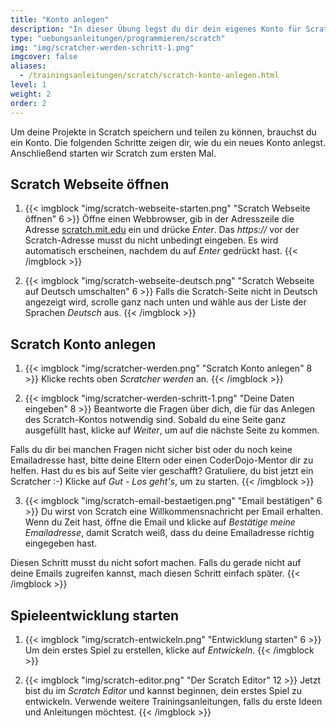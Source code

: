 ```yaml
---
title: "Konto anlegen"
description: "In dieser Übung legst du dir dein eigenes Konto für Scratch an und startest Scratch zum ersten Mal."
type: "uebungsanleitungen/programmieren/scratch"
img: "img/scratcher-werden-schritt-1.png"
imgcover: false
aliases: 
  - /trainingsanleitungen/scratch/scratch-konto-anlegen.html
level: 1
weight: 2
order: 2
---
```


Um deine Projekte in Scratch speichern und teilen zu können, brauchst du ein Konto. Die folgenden Schritte zeigen dir, wie du ein neues Konto anlegst. Anschließend starten wir Scratch zum ersten Mal.

## Scratch Webseite öffnen

1. {{< imgblock "img/scratch-webseite-starten.png" "Scratch Webseite öffnen" 6 >}}
Öffne einen Webbrowser, gib in der Adresszeile die Adresse [scratch.mit.edu](https://scratch.mit.edu) ein und drücke *Enter*. Das *https://* vor der Scratch-Adresse musst du nicht unbedingt eingeben. Es wird automatisch erscheinen, nachdem du auf *Enter* gedrückt hast.
{{< /imgblock >}}

2. {{< imgblock "img/scratch-webseite-deutsch.png" "Scratch Webseite auf Deutsch umschalten" 6 >}}
Falls die Scratch-Seite nicht in Deutsch angezeigt wird, scrolle ganz nach unten und wähle aus der Liste der Sprachen *Deutsch* aus.
{{< /imgblock >}}

## Scratch Konto anlegen

1. {{< imgblock "img/scratcher-werden.png" "Scratch Konto anlegen" 8 >}}
Klicke rechts oben *Scratcher werden* an.
{{< /imgblock >}}

2. {{< imgblock "img/scratcher-werden-schritt-1.png" "Deine Daten eingeben" 8 >}}
Beantworte die Fragen über dich, die für das Anlegen des Scratch-Kontos notwendig sind. Sobald du eine Seite ganz ausgefüllt hast, klicke auf *Weiter*, um auf die nächste Seite zu kommen.

Falls du dir bei manchen Fragen nicht sicher bist oder du noch keine Emailadresse hast, bitte deine Eltern oder einen CoderDojo-Mentor dir zu helfen. Hast du es bis auf Seite vier geschafft? Gratuliere, du bist jetzt ein Scratcher :-) Klicke auf *Gut - Los geht's*, um zu starten.
{{< /imgblock >}}

3. {{< imgblock "img/scratch-email-bestaetigen.png" "Email bestätigen" 6 >}}
Du wirst von Scratch eine Willkommensnachricht per Email erhalten. Wenn du Zeit hast, öffne die Email und klicke auf *Bestätige meine Emailadresse*, damit Scratch weiß, dass du deine Emailadresse richtig eingegeben hast.

Diesen Schritt musst du nicht sofort machen. Falls du gerade nicht auf deine Emails zugreifen kannst, mach diesen Schritt einfach später.
{{< /imgblock >}}

## Spieleentwicklung starten

1. {{< imgblock "img/scratch-entwickeln.png" "Entwicklung starten" 6 >}}
Um dein erstes Spiel zu erstellen, klicke auf *Entwickeln*.
{{< /imgblock >}}

2. {{< imgblock "img/scratch-editor.png" "Der Scratch Editor" 12 >}}
Jetzt bist du im *Scratch Editor* und kannst beginnen, dein erstes Spiel zu entwickeln. Verwende weitere Trainingsanleitungen, falls du erste Ideen und Anleitungen möchtest.
{{< /imgblock >}}





